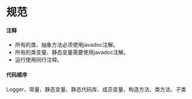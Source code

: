 # 规范

#### 注释

-  所有的类、抽象方法必须使用javadoc注解。
-  所有的类变量、静态变量需要使用javadoc注解。
-  运行使用同行注释。

#### 代码顺序

Logger、常量、静态变量、静态代码库、成员变量、构造方法、类方法、子类